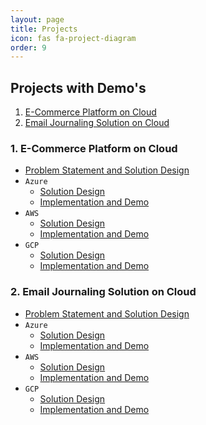 ```yaml
---
layout: page
title: Projects
icon: fas fa-project-diagram
order: 9
---
```


## Projects with Demo's
1. [E-Commerce Platform on Cloud](#1-e-commerce-platform-on-cloud)
2. [Email Journaling Solution on Cloud](#2-email-journaling-solution-on-cloud)


###  1.  E-Commerce Platform on Cloud
- [Problem Statement and Solution Design](/posts/projects/e-commerce-platform-cloud)
- `Azure`
    + [Solution Design](/posts/projects/e-commerce-platform-azure)
    + [Implementation and Demo](/posts/projects/e-commerce-platform-azure-demo)
- `AWS`
    + [Solution Design](/posts/projects/e-commerce-platform-aws)
    + [Implementation and Demo](/posts/projects/e-commerce-platform-aws-demo)
- `GCP`
    + [Solution Design](/posts/projects/e-commerce-platform-gcp)
    + [Implementation and Demo](/posts/projects/e-commerce-platform-gcp-demo)

### 2.  Email Journaling Solution on Cloud
- [Problem Statement and Solution Design](/posts/projects/email-journaling-cloud)
- `Azure`
    + [Solution Design](/posts/projects/email-journaling-azure)
    + [Implementation and Demo](/posts/projects/email-journaling-azure-demo)
- `AWS`
    + [Solution Design](/posts/projects/email-journaling-aws)
    + [Implementation and Demo](/posts/projects/email-journaling-aws-demo)
- `GCP`
    + [Solution Design](/posts/projects/email-journaling-gcp)
    + [Implementation and Demo](/posts/projects/email-journaling-gcp-demo)